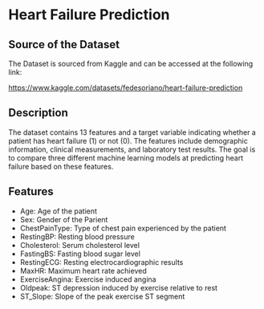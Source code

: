 # Heart Failure Prediction

## Source of the Dataset

The Dataset is sourced from Kaggle and can be accessed at the following link:

https://www.kaggle.com/datasets/fedesoriano/heart-failure-prediction

## Description
The dataset contains 13 features and a target variable indicating 
whether a patient has heart failure (1) or not (0). The features 
include demographic information, clinical measurements, and laboratory 
test results. The goal is to compare three different machine learning 
models at predicting heart failure based on these features.

## Features
- Age: Age of the patient
- Sex: Gender of the Parient
- ChestPainType: Type of chest pain experienced by the patient
- RestingBP: Resting blood pressure
- Cholesterol: Serum cholesterol level
- FastingBS: Fasting blood sugar level
- RestingECG: Resting electrocardiographic results
- MaxHR: Maximum heart rate achieved
- ExerciseAngina: Exercise induced angina
- Oldpeak: ST depression induced by exercise relative to rest
- ST_Slope: Slope of the peak exercise ST segment